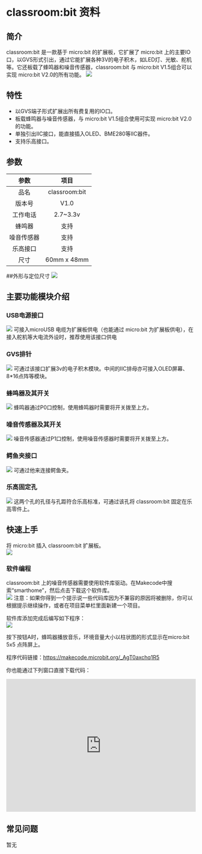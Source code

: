 # classroom:bit 资料
## 简介
classroom:bit 是一款基于 micro:bit 的扩展板，它扩展了 micro:bit 上的主要IO口，以GVS形式引出，通过它能扩展各种3V的电子积木，如LED灯、光敏、舵机等。它还板载了蜂鸣器和噪音传感器，classroom:bit 与 micro:bit V1.5组合可以实现 micro:bit V2.0的所有功能。
![](/Image-1.png)

## 特性
- 以GVS端子形式扩展出所有费复用的IO口。
- 板载蜂鸣器与噪音传感器，与 micro:bit V1.5组合使用可实现 micro:bit V2.0的功能。
- 单独引出IIC接口，能直接插入OLED、BME280等IIC器件。
- 支持乐高接口。

## 参数  
|**参数**|项目|
|:--:|:--:|
|品名|classroom:bit|
|版本号|V1.0|
|工作电话|2.7~3.3v|
|蜂鸣器|支持|
|噪音传感器|支持|
|乐高接口|支持|
|尺寸|60mm x 48mm|


##外形与定位尺寸
![](/Image-2.png)

## 主要功能模块介绍
### USB电源接口  
![](/Image-3.png)
可接入microUSB 电缆为扩展板供电（也能通过 micro:bit 为扩展板供电），在接入舵机等大电流外设时，推荐使用该接口供电

### GVS排针  
![](/Image-4.png)
可通过该接口扩展3v的电子积木模块。中间的IIC排母亦可接入OLED屏幕、8*16点阵等模块。

### 蜂鸣器及其开关  
![](/Image-5.png)
蜂鸣器通过P0口控制，使用蜂鸣器时需要将开关拨至上方。

### 噪音传感器及其开关    
![](/Image-6.png)
噪音传感器通过P1口控制，使用噪音传感器时需要将开关拨至上方。

### 鳄鱼夹接口  
![](/Image-7.png)
可通过他来连接鳄鱼夹。

### 乐高固定孔  
![](/Image-8.png)
这两个孔的孔径与孔距符合乐高标准，可通过该孔将 classroom:bit 固定在乐高零件上。

## 快速上手
将 micro:bit 插入 classroom:bit 扩展板。  
![](/Image-9.png)

### 软件编程
classroom:bit 上的噪音传感器需要使用软件库驱动。在Makecode中搜索“smarthome”，然后点击下载这个软件库。  
![](/Image-10.png)
注意：如果你得到一个提示说一些代码库因为不兼容的原因将被删除，你可以根据提示继续操作，或者在项目菜单栏里面新建一个项目。

软件库添加完成后编写如下程序：    
![](/Image-11.png)

按下按钮A时，蜂鸣器播放音乐，环境音量大小以柱状图的形式显示在micro:bit 5x5 点阵屏上。

程序代码链接：https://makecode.microbit.org/_AgT0axchq1R5

你也能通过下列窗口直接下载代码：
<div style="position:relative;height:0;padding-bottom:70%;overflow:hidden;"><iframe style="position:absolute;top:0;left:0;width:100%;height:100%;" src="https://makecode.microbit.org/#pub:_AgT0axchq1R5" frameborder="0" sandbox="allow-popups allow-forms allow-scripts allow-same-origin"></iframe></div>

## 常见问题
暂无
